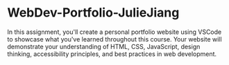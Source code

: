 # WebDev-Portfolio-JulieJiang
In this assignment, you'll create a personal portfolio website using VSCode to showcase what you've learned throughout this course. Your website will demonstrate your understanding of HTML, CSS, JavaScript, design thinking, accessibility principles, and best practices in web development.
